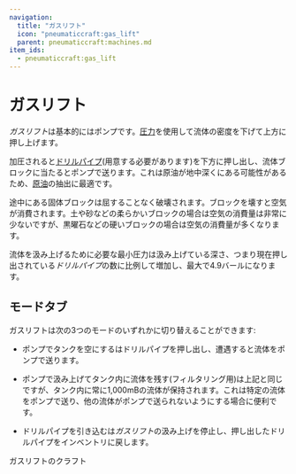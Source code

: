 ```yaml
---
navigation:
  title: "ガスリフト"
  icon: "pneumaticcraft:gas_lift"
  parent: pneumaticcraft:machines.md
item_ids:
  - pneumaticcraft:gas_lift
---
```


# ガスリフト

*ガスリフト*は基本的にはポンプです。[圧力](../base_concepts/pressure.md)を使用して流体の密度を下げて上方に押し上げます。

加圧されると[ドリルパイプ](../components/drill_pipe.md)(用意する必要があります)を下方に押し出し、流体ブロックに当たるとポンプで送ります。これは原油が地中深くにある可能性があるため、[原油](../base_concepts/oil.md)の抽出に最適です。

途中にある固体ブロックは屈することなく破壊されます。ブロックを壊すと空気が消費されます。土や砂などの柔らかいブロックの場合は空気の消費量は非常に少ないですが、黒曜石などの硬いブロックの場合は空気の消費量が多くなります。

流体を汲み上げるために必要な最小圧力は汲み上げている深さ、つまり現在押し出されている*ドリルパイプ*の数に比例して増加し、最大で4.9バールになります。

## モードタブ

ガスリフトは次の3つのモードのいずれかに切り替えることができます:
- <Color hex="#00f">ポンプでタンクを空にする</Color>はドリルパイプを押し出し、遭遇すると流体をポンプで送ります。
- <Color hex="#00f">ポンプで汲み上げてタンク内に流体を残す(フィルタリング用)</Color>は上記と同じですが、タンク内に常に1,000mBの流体が保持されます。これは特定の流体をポンプで送り、他の流体がポンプで送られないようにする場合に便利です。


- <Color hex="#00f">ドリルパイプを引き込む</Color>は*ガスリフト*の汲み上げを停止し、押し出したドリルパイプをインベントリに戻します。

ガスリフトのクラフト

<Recipe id="pneumaticcraft:gas_lift" />

